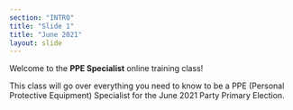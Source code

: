 ```yaml
---
section: "INTRO"
title: "Slide 1"
title: "June 2021"
layout: slide
---
```


Welcome to the **PPE Specialist** online training class!

This class will go over everything you need to know to be a PPE (Personal Protective Equipment) Specialist for the June 2021 Party Primary Election.